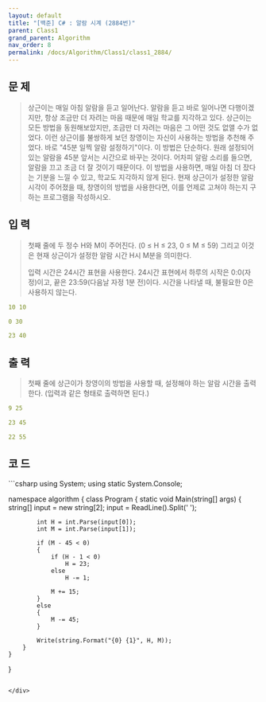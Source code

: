 ```yaml
---
layout: default
title: "[백준] C# : 알람 시계 (2884번)"
parent: Class1
grand_parent: Algorithm
nav_order: 8
permalink: /docs/Algorithm/Class1/class1_2884/
---
```


## 문 제
> 상근이는 매일 아침 알람을 듣고 일어난다. 알람을 듣고 바로 일어나면 다행이겠지만, 항상 조금만 더 자려는 마음 때문에 매일 학교를 지각하고 있다.
>상근이는 모든 방법을 동원해보았지만, 조금만 더 자려는 마음은 그 어떤 것도 없앨 수가 없었다.
> 이런 상근이를 불쌍하게 보던 창영이는 자신이 사용하는 방법을 추천해 주었다.
> 바로 "45분 일찍 알람 설정하기"이다.
> 이 방법은 단순하다. 원래 설정되어 있는 알람을 45분 앞서는 시간으로 바꾸는 것이다. 어차피 알람 소리를 들으면, 알람을 끄고 조금 더 잘 것이기 때문이다. 이 방법을 사용하면, 매일 아침 더 잤다는 기분을 느낄 수 있고, 학교도 지각하지 않게 된다.
> 현재 상근이가 설정한 알람 시각이 주어졌을 때, 창영이의 방법을 사용한다면, 이를 언제로 고쳐야 하는지 구하는 프로그램을 작성하시오.


## 입 력
> 첫째 줄에 두 정수 H와 M이 주어진다. (0 ≤ H ≤ 23, 0 ≤ M ≤ 59) 그리고 이것은 현재 상근이가 설정한 알람 시간 H시 M분을 의미한다.
>
> 입력 시간은 24시간 표현을 사용한다. 24시간 표현에서 하루의 시작은 0:0(자정)이고, 끝은 23:59(다음날 자정 1분 전)이다. 시간을 나타낼 때, 불필요한 0은 사용하지 않는다.


```yaml
10 10
```

```yaml
0 30
```

```yaml
23 40
```

## 출 력
> 첫째 줄에 상근이가 창영이의 방법을 사용할 때, 설정해야 하는 알람 시간을 출력한다. (입력과 같은 형태로 출력하면 된다.)


```yaml
9 25
```

```yaml
23 45
```

```yaml
22 55
```

## 코 드

<div class="code-example" markdown="1">
```csharp
using System;
using static System.Console;

namespace algorithm
{
    class Program
    {
        static void Main(string[] args)
        {
            string[] input = new string[2];
            input = ReadLine().Split(' ');

            int H = int.Parse(input[0]);
            int M = int.Parse(input[1]);

            if (M - 45 < 0)
            {
                if (H - 1 < 0)
                    H = 23;
                else
                    H -= 1;

                M += 15;
            }
            else
            {
                M -= 45;
            }

            Write(string.Format("{0} {1}", H, M));
        }
    }
}
```

</div>